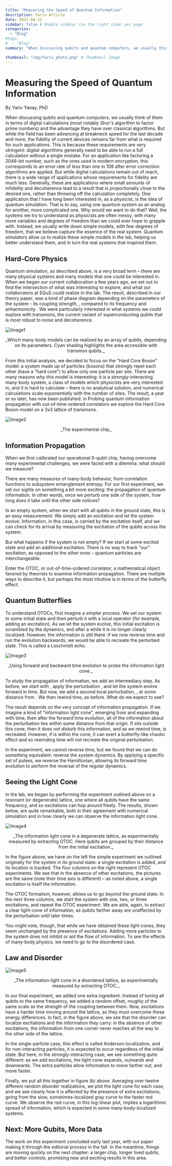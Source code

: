 ```yaml
---
title: "Measuring the Speed of Quantum Information"
description: Yariv Article
date: 2022-04-12
sidebar: false # Enable sidebar (on the right side) per page
categories:
  - "Blog"
#tags:
#  - "Blog"
summary: "When discussing qubits and quantum computers, we usually think of them in terms of digital calculations (most notably Shor's algorithm to factor prime numbers) and the advantage they have over classical algorithms. But while the field has been advancing at breakneck speed for the last decade and more, the fidelity of current devices remains far from what is required for such applications. This is because these requirements are very stringent: digital algorithms generally need to be able to run a full calculation without a single mistake. For an application like factoring a 2048-bit number, such as the ones used in modern encryption, this corresponds to an error rate of less than one in 108  after error correction algorithms are applied. Read more!"

thumbnail: "img/Yariv_photo.png" # Thumbnail image
---
```

# Measuring the Speed of Quantum Information #

By Yariv Yanay, PhD

When discussing qubits and quantum computers, we usually think of them in terms of digital calculations (most notably Shor's algorithm to factor prime numbers) and the advantage they have over classical algorithms. But while the field has been advancing at breakneck speed for the last decade and more, the fidelity of current devices remains far from what is required for such applications. This is because these requirements are very stringent: digital algorithms generally need to be able to run a full calculation without a single mistake. For an application like factoring a 2048-bit number, such as the ones used in modern encryption, this corresponds to an error rate of less than one in 108  after error correction algorithms are applied.
But while digital calculations remain out of reach, there is a wide range of applications whose requirements for fidelity are much less. Generally, these are applications where small amounts of infidelity and decoherence lead to a result that is proportionally close to the desired one, rather than throwing off the calculation completely. One application that I have long been interested in, as a physicist, is the idea of quantum simulation. That is to say, using one quantum system as an analog for another, more complicated one.
Why would we want to do that? Well, the systems we try to understand as physicists are often messy, with many more variables and degrees of freedom than we could ever hope to grapple with. Instead, we usually write down simple models, with few degrees of freedom, that we believe capture the essence of the real system. Quantum simulators allow us to realize these simple models in the lab, helping us better understand them, and in turn the real systems that inspired them.

## Hard-Core Physics ##
Quantum simulation, as described above, is a very broad term – there are many physical systems and many models that one could be interested in. When we began our current collaboration a few years ago, we set out to find the intersection of what was interesting to explore, and what our collaborators at EQuS could realize in the lab.
The result, described in our theory paper, was a kind of phase diagram depending on the parameters of the system - its coupling strength,  , compared to its frequency   and anharmonicity  . We were particularly interested in what systems we could explore with transmons, the current variant of superconducting qubits that is most robust to noise and decoherence.

![Image1](/content/img/Yariv_image1.png)

<div align="center">_Which many-body models can be realized by an array of qubits, depending on its parameters. Cyan shading highlights the area accessible with transmon qubits._</div>

From this initial analysis, we decided to focus on the "Hard Core Boson" model: a system made up of particles (bosons) that strongly repel each other (have a "hard core") to allow only one particle per site. There are many reasons why this model is interesting: it is a strongly-interacting many-body system, a class of models which physicists are very interested in, and it is hard to calculate – there is no analytical solution, and numerical calculations scale exponentially with the number of sites.
The result, a year or so later, has now been published: in Probing quantum information propagation with out-of-time-ordered correlators we explore the Hard Core Boson model on a 3x3 lattice of transmons.
 
![Image2](/content/img/Yariv_image2.png)
 
<div align="center">_The experimental chip_</div>

## Information Propagation ##
When we first calibrated our operational 9-qubit chip, having overcome many experimental challenges, we were faced with a dilemma: what should we measure?

There are many measures of many-body behavior, from correlation functions to subsystem entanglement entropy. For our first experiment, we set our sights on something a bit more exciting: the propagation of quantum information. In other words, once we perturb one side of the system, how long does it take until the other side notices?

In an empty system, when we start with all qubits in the ground state, this is an easy measurement. We simply add an excitation and let the system evolve. Information, in this case, is carried by the excitation itself, and we can check for its arrival by measuring the excitation of the qubits across the system.

But what happens if the system is not empty? If we start at some excited state and add an additional excitation. There is no way to track "our" excitation, as opposed to the other ones – quantum particles are interchangeable.

Enter the OTOC, or out-of-time-ordered correlator, a mathematical object favored by theorists to examine information propagation. There are multiple ways to describe it, but perhaps the most intuitive is in terms of the butterfly effect.

## Quantum Butterflies ##
To understand OTOCs, first imagine a simpler process. We set our system to some initial state   and then perturb it with a local operator   (for example, adding an excitation). As we let the system evolve, this initial excitation is scrambled by the dynamics, and after a while it is no longer clearly localized. However, the information is still there: if we now reverse time and run the evolution backwards, we would be able to recreate the perturbed state. This is called a Loschmidt echo.

![Image3](/content/img/Yariv_image3.png)

<div align="center">_Using forward and backward time evolution to probe the information light cone._</div>

To study the propagation of information, we add an intermediary step. As before, we start with  , apply the perturbation  , and let the system evolve forward in time. But now, we add a second local perturbation,  , at some distance from  . We then rewind time, as before. What do we expect to see?

The result depends on the very concept of information propagation. If we imagine a kind of "information light cone", emerging from   and expanding with time, then after the forward time evolution, all of the information about the perturbation lies within some distance from that origin. If   sits outside this cone, then it does not disturb this information, and as we rewind time,   is recreated. However, if   is within the cone, it can exert a butterfly-like chaotic effect and so rewinding time will not recreate the original   perturbation.

In the experiment, we cannot reverse time, but we found that we can do something equivalent: reverse the system dynamics. By applying a specific set of pulses, we reverse the Hamiltonian, allowing its forward time evolution to perform the reversal of the regular dynamics.

## Seeing the Light Cone ##
In the lab, we began by performing the experiment outlined above on a resonant (or degenerate) lattice, one where all qubits have the same frequency, and so excitations can hop around freely. The results, shown below, are quite remarkable, both in their agreement with numerical simulation and in how clearly we can observe the information light cone.

![Image4](/content/img/Yariv_image4.png)
 
<div align="center">_The information light cone in a degenerate lattice, as experimentally measured by extracting OTOC. Here qubits are grouped by their distance from the initial excitation._</div>

In the figure above, we have on the left the simple experiment we outlined originally for the system in its ground state: a single excitation is added, and its location is tracked. The four columns on the right represent OTOC experiments. We see that in the absence of other excitations, the pictures are the same (note their time axis is different) – as noted above, a single excitation is itself the information.

The OTOC formalism, however, allows us to go beyond the ground state. In the next three columns, we start the system with one, two, or three excitations, and repeat the OTOC experiment. We are able, again, to extract a clear light-cone of information, as qubits farther away are unaffected by the perturbation until later times.

You might note, though, that while we have obtained these light cones, they seem unchanged by the presence of excitations. Adding more particles to the system does not inhibit or aid the flow of information. To see the effects of many-body physics, we need to go to the disordered case.

## Law and Disorder ##

![Image5](/content/img/Yariv_image5.png)

<div align="center">_The information light cone in a disordered lattice, as experimentally measured by extracting OTOC._</div>

In our final experiment, we added one extra ingredient. Instead of tuning all qubits to the same frequency, we added a random offset, roughly of the same scale as the strength of the coupling between them. Now, excitations have a harder time moving around the lattice, as they must overcome these energy differences. In fact, in the figure above, we see that the disorder can localize excitations and the information they carry: in the absence of other excitations, the information from one corner never reaches all the way to the other side of the lattice.

In the single-particle case, this effect is called Anderson localization, and for non-interacting particles, it is expected to occur regardless of the initial state. But here, in the strongly-interacting case, we see something quite different: as we add excitations, the light cone expands, outwards and downwards. The extra particles allow information to move farther out, and move faster.

Finally, we put all this together in figure (b) above. Averaging over twelve different random disorder realizations, we plot the light cone for each case, and we see clearly how it is affected by the presence of extra excitations, going from the slow, sometimes-localized gray curve to the faster red curve. We observe the red curve, in this log-linear plot, implies a logarithmic spread of information, which is expected in some many-body-localized systems.

## Next: More Qubits, More Data ##
The work on this experiment concluded early last year, with our paper making it through the editorial process in the fall. In the meantime, things are moving quickly on the next chapter: a larger chip, longer lived qubits, and better controls, promising new and exciting results in this area.
